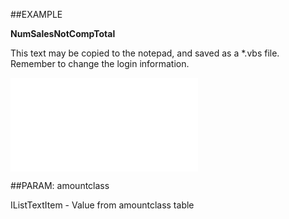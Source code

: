 

##EXAMPLE

**NumSalesNotCompTotal**

This text may be copied to the notepad, and saved as a *.vbs file. Remember to change the login information.

![](../../Examples/vbs/SOCounter.NumSalesNotCompletedTotal.vb.txt)







##PARAM: amountclass

IListTextItem - Value from amountclass table



